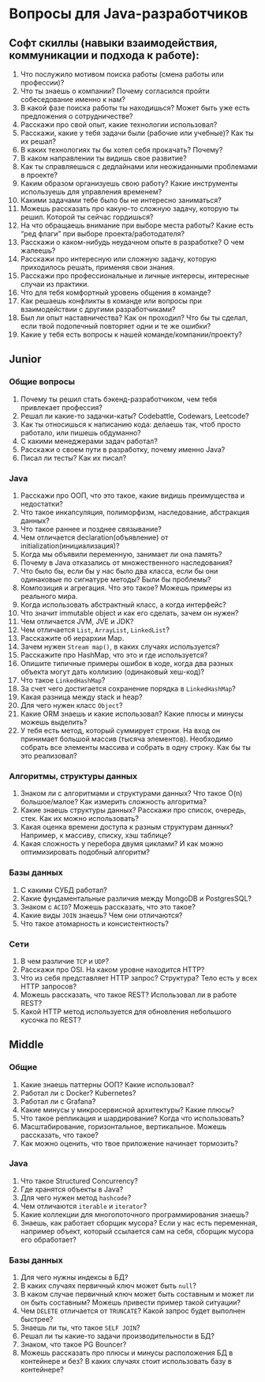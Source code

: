 # Вопросы для Java-разработчиков

## Софт скиллы (навыки взаимодействия, коммуникации и подхода к работе):

1. Что послужило мотивом поиска работы (смена работы или профессии)?
1. Что ты знаешь о компании? Почему согласился пройти собеседование именно к нам?
1. В какой фазе поиска работы ты находишься? Может быть уже есть предложения о сотрудничестве?
1. Расскажи про свой опыт, какие технологии использовал?
1. Расскажи, какие у тебя задачи были (рабочие или учебные)? Как ты их решал?
1. В каких технологиях ты бы хотел себя прокачать? Почему?
1. В каком направлении ты видишь свое развитие?
1. Как ты справляешься с дедлайнами или неожиданными проблемами в проекте?
1. Каким образом организуешь свою работу? Какие инструменты используешь для управления временем?
1. Какими задачами тебе было бы не интересно заниматься?
1. Можешь рассказать про какую-то сложную задачу, которую ты решил. Которой ты сейчас гордишься?
1. На что обращаешь внимание при выборе места работы? Какие есть “ред флаги” при выборе проекта/работодателя?
1. Расскажи о каком-нибудь неудачном опыте в разработке? О чем жалеешь?
1. Расскажи про интересную или сложную задачу, которую приходилось решать, применяя свои знания.
1. Расскажи про профессиональные и личные интересы, интересные случаи из практики.
1. Что для тебя комфортный уровень общения в команде?
1. Как решаешь конфликты в команде или вопросы при взаимодействии с другими разработчиками?
1. Был ли опыт наставничества? Как он проходил? Что бы ты сделал, если твой подопечный повторяет одни и те же ошибки?
1. Какие у тебя есть вопросы к нашей команде/компании/проекту?

## Junior

### Общие вопросы

1. Почему ты решил стать бэкенд-разработчиком, чем тебя привлекает профессия?
1. Решал ли какие-то задачки-каты? Codebattle, Codewars, Leetcode?
1. Как ты относишься к написанию кода: делаешь так, чтоб просто работало, или пишешь обдуманно?
1. С какими менеджерами задач работал?
1. Расскажи о своем пути в разработку, почему именно Java?
1. Писал ли тесты? Как их писал?


### Java

1. Расскажи про ООП, что это такое, какие видишь преимущества и недостатки?
1. Что такое инкапсуляция, полиморфизм, наследование, абстракция данных?
1. Что такое раннее и позднее связывание?
1. Чем отличается declaration(объявление) от initialization(инициализация)?
1. Когда мы объявили переменную, занимает ли она память?
1. Почему в Java отказались от множественного наследования?
1. Что было бы, если бы у нас было два класса, если бы они одинаковые по сигнатуре методы? Были бы проблемы?
1. Композиция и агрегация. Что это такое? Можешь примеры из реального мира.
1. Когда использовать абстрактный класс, а когда интерфейс?
1. Что значит immutable object и как его сделать, зачем он нужен?
1. Чем отличается JVM, JVE и JDK?
1. Чем отличается `List`, `ArrayList`, `LinkedList`?
1. Расскажите об иерархии Map.
1. Зачем нужен `Stream map()`, в каких случаях используется?
1. Расскажите про HashMap, что это и где используется?
1. Опишите типичные примеры ошибок в коде, когда два разных объекта могут дать коллизию (одинаковый хеш-код)?
1. Что такое `LinkedHashMap`?
1. За счет чего достигается сохранение порядка в `LinkedHashMap`?
1. Какая разница между stack и heap?
1. Для чего нужен класс `Object`?
1. Какие ORM знаешь и какие использовал? Какие плюсы и минусы можешь выделить?
1. У тебя есть метод, который суммирует строки. На вход он принимает большой массив (тысяча элементов). Необходимо собрать все элементы массива и собрать в одну строку. Как бы ты это реализовал?

### Алгоритмы, структуры данных

1. Знаком ли с алгоритмами и структурами данных? Что такое O(n) большое/малое? Как измерить сложность алгоритма?
1. Какие знаешь структуры данных? Расскажи про список, очередь, стек. Как их можно использовать?
1. Какая оценка времени доступа к разным структурам данных? Например, к массиву, списку, хэш таблице?
1. Какая сложность у перебора двумя циклами? И как можно оптимизировать подобный алгоритм?

### Базы данных

1. С какими СУБД работал?
1. Какие фундаментальные различия между MongoDB и PostgresSQL?
1. Знаком с `ACID`? Можешь рассказать, что это такое?
1. Какие виды `JOIN` знаешь? Чем они отличаются?
1. Что такое атомарность и консистентность?

### Сети

1. В чем различие `TCP` и `UDP`?
1. Расскажи про OSI. На каком уровне находится HTTP?
1. Что из себя представляет HTTP запрос? Структура? Тело есть у всех HTTP запросов?
1. Можешь рассказать, что такое REST? Использовал ли в работе REST?
1. Какой HTTP метод используется для обновления небольшого кусочка по REST?

## Middle

### Общие

1. Какие знаешь паттерны ООП? Какие использовал?
1. Работал ли с Docker? Kubernetes?
1. Работал ли с Grafana?
1. Какие минусы у микросервисной архитектуры? Какие плюсы?
1. Что такое репликация и шардирование? Когда что использовать?
1. Масштабирование, горизонтальное, вертикальное. Можешь рассказать, что такое?
1. Как можно оценить, что твое приложение начинает тормозить?

### Java

1. Что такое Structured Concurrency?
1. Где хранятся объекты в Java?
1. Для чего нужен метод `hashcode`?
1. Чем отличаются `iterable` и `iterator`?
1. Какие коллекции для многопоточного программирования знаешь?
1. Знаешь, как работает сборщик мусора? Если у нас есть переменная, например объект, который ссылается сам на себя, сборщик мусора его обработает?

### Базы данных

1. Для чего нужны индексы в БД?
1. В каких случаях первичный ключ может быть `null`?
1. В каком случае первичный ключ может быть составным и может ли он быть составным? Можешь привести пример такой ситуации?
1. Чем `DELETE` отличается от `TRUNCATE`? Какой запрос будет выполнен быстрее?
1. Знаешь ли ты, что такое `SELF JOIN`?
1. Решал ли ты какие-то задачи производительности в БД?
1. Знаком, что такое PG Bouncer?
1. Можешь рассказать про плюсы и минусы расположения БД в контейнере и без? В каких случаях стоит использовать базу в контейнере?
